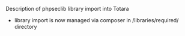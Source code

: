 Description of phpseclib library import into Totara

* library import is now managed via composer in /libraries/required/ directory

